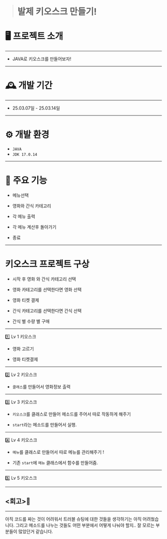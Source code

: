 > # 발제 키오스크 만들기!

<h1>🖥️ 프로젝트 소개</h1>

---

- JAVA로 키오스크를 만들어보자!<br>

---

<h1>🕰️ 개발 기간</h1>

---
- 25.03.07일 - 25.03.14일

---
<h1>⚙️ 개발 환경</h1>

- `JAVA`
- `JDK 17.0.14`
---
<h1>📌 주요 기능</h1>

- 메뉴선택

- 영화와 간식 카테고리

- 각 메뉴 출력

- 각 메뉴 계산후 돌아가기

- 종료

---

<h1>키오스크 프로젝트 구상</h1>

- 시작 후 영화 와 간식 카테고리 선택

- 영화 카테고리를 선택한다면 영화 선택

- 영화 티켓 결제

- 간식 카테고리를 선택한다면 간식 선택

- 간식 별 수량 별 구매

---

1️⃣ Lv 1 키오스크

- 영화 고르기

- 영화 티켓결제

---

2️⃣ Lv 2 키오스크

- `클래스`를 만들어서 영화정보 출력

---

3️⃣ Lv 3 키오스크

- `키오스크`를 클래스로 만들어 메소드를 주어서 따로 작동하게 해주기

- `start`라는 메소드를 만들어서 실행.

---

4️⃣ Lv 4 키오스크

-  `메뉴`를 클래스로 만들어서 따로 메뉴를 관리해주기 !

-  기존 `start`에 `메뉴` 클래스에서 함수를 만들어줌.

---
5️⃣ Lv 5 키오스크

---

<h2><회고>📖</h2>

---

아직 코드를 짜는 것이 어려워서 트러블 슈팅에 대한 것들을 생각하기는 아직 어려웠습니다.
그리고 메소드를 나누는 것들도 어떤 부분에서 어떻게 나눠야 할지.. 잘 모르는 부분들이 많았던거 같습니다.



